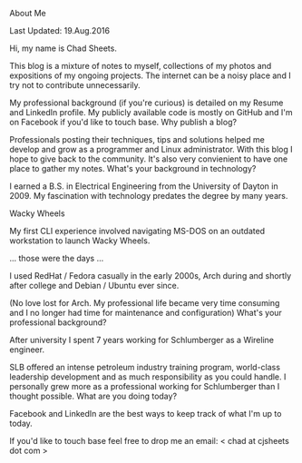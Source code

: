 About Me

Last Updated: 19.Aug.2016

Hi, my name is Chad Sheets.

This blog is a mixture of notes to myself, collections of my photos and expositions of my ongoing projects. The internet can be a noisy place and I try not to contribute unnecessarily.

My professional background (if you're curious) is detailed on my Resume and LinkedIn profile. My publicly available code is mostly on GitHub and I'm on Facebook if you'd like to touch base.
Why publish a blog?

Professionals posting their techniques, tips and solutions helped me develop and grow as a programmer and Linux administrator. With this blog I hope to give back to the community. It's also very convienient to have one place to gather my notes.
What's your background in technology?

I earned a B.S. in Electrical Engineering from the University of Dayton in 2009. My fascination with technology predates the degree by many years.

Wacky Wheels

My first CLI experience involved navigating MS-DOS on an outdated workstation to launch Wacky Wheels.

... those were the days ...

I used RedHat / Fedora casually in the early 2000s, Arch during and shortly after college and Debian / Ubuntu ever since.

(No love lost for Arch. My professional life became very time consuming and I no longer had time for maintenance and configuration)
What's your professional background?

After university I spent 7 years working for Schlumberger as a Wireline engineer.

SLB offered an intense petroleum industry training program, world-class leadership development and as much responsibility as you could handle. I personally grew more as a professional working for Schlumberger than I thought possible.
What are you doing today?

Facebook and LinkedIn are the best ways to keep track of what I'm up to today.

If you'd like to touch base feel free to drop me an email: < chad at cjsheets dot com >